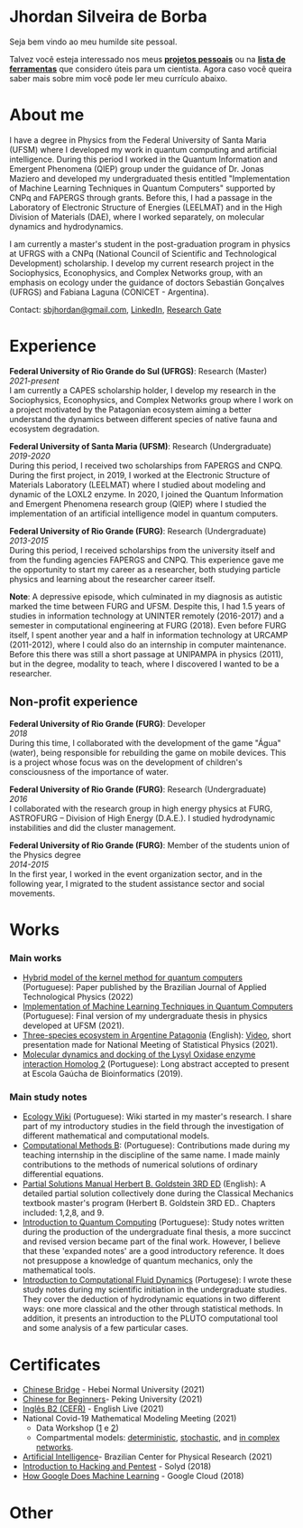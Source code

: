 # Jhordan Silveira de Borba
Seja bem vindo ao meu humilde site pessoal.

Talvez você esteja interessado nos meus [**projetos pessoais**](https://jdansb.github.io/pessoais) ou na [**lista de ferramentas**](https://jdansb.github.io/ferramentas) que considero úteis para um cientista. Agora caso você queira saber mais sobre mim você pode ler meu currículo abaixo.

# About me

I have a degree in Physics from the Federal University of Santa Maria (UFSM) where I developed my work in quantum computing and artificial intelligence. During this period I worked in the Quantum Information and Emergent Phenomena (QIEP) group under the guidance of Dr. Jonas Maziero and developed my undergraduated thesis entitled "Implementation of Machine Learning Techniques in Quantum Computers" supported by CNPq and FAPERGS through grants. Before this, I had a passage in the Laboratory of Electronic Structure of Energies (LEELMAT) and in the High Division of Materials (DAE), where I worked separately, on molecular dynamics and hydrodynamics.

I am currently a master's student in the post-graduation program in physics at UFRGS with a CNPq (National Council of Scientific and Technological Development) scholarship. I develop my current research project in the Sociophysics, Econophysics, and Complex Networks group, with an emphasis on ecology under the guidance of doctors Sebastián Gonçalves (UFRGS) and Fabiana Laguna (CONICET - Argentina).

Contact: sbjhordan@gmail.com, [LinkedIn](https://www.linkedin.com/in/jhordan-silveira-de-borba-8a4183209/), [Research Gate](https://www.researchgate.net/profile/Jhordan-Silveira-De-Borba)

# Experience

**Federal University of Rio Grande do Sul (UFRGS)**:  Research (Master) </br>
*2021-present*</br>
I am currently a CAPES scholarship holder, I develop my research in the Sociophysics, Econophysics, and Complex Networks group where I work on a project motivated by the Patagonian ecosystem aiming a better understand the dynamics between different species of native fauna and ecosystem degradation.

**Federal University of Santa Maria (UFSM)**:  Research (Undergraduate) </br>
*2019-2020*</br>
During this period, I received two scholarships from FAPERGS and CNPQ. During the first project, in 2019, I worked at the Electronic Structure of Materials Laboratory (LEELMAT) where I studied about modeling and dynamic of the LOXL2 enzyme. In 2020, I joined the Quantum Information and Emergent Phenomena research group (QIEP) where I studied the implementation of an artificial intelligence model in quantum computers.

**Federal University of Rio Grande (FURG)**:   Research (Undergraduate)</br>
*2013-2015*</br>
During this period, I received scholarships from the university itself and from the funding agencies FAPERGS and CNPQ. This experience gave me the opportunity to start my career as a researcher, both studying particle physics and learning about the researcher career itself.

**Note**: A depressive episode, which culminated in my diagnosis as autistic marked the time between FURG and UFSM. Despite this, I had 1.5 years of studies in information technology at UNINTER remotely (2016-2017) and a semester in computational engineering at FURG (2018). Even before FURG itself, I spent another year and a half in information technology at URCAMP (2011-2012), where I could also do an internship in computer maintenance. Before this there was still a short passage at UNIPAMPA in physics (2011), but in the degree, modality to teach, where I discovered I wanted to be a researcher.

## Non-profit experience
**Federal University of Rio Grande (FURG)**: Developer </br>
*2018*</br>
During this time, I collaborated with the development of the game "Água" (water), being responsible for rebuilding the game on mobile devices. This is a project whose focus was on the development of children's consciousness of the importance of water.

**Federal University of Rio Grande (FURG)**: Research (Undergraduate)</br>
*2016*</br>
I collaborated with the research group in high energy physics at FURG, ASTROFURG – Division of High Energy (D.A.E.). I studied hydrodynamic instabilities and did the cluster management.

**Federal University of Rio Grande (FURG)**: Member of the students union of the Physics degree</br>
*2014-2015*</br>
In the first year, I worked in the event organization sector, and in the following year, I migrated to the student assistance sector and social movements.

# Works

### Main works

- [Hybrid model of the kernel method for quantum computers](https://periodicos.utfpr.edu.br/rbfta/article/view/14100) (Portuguese): Paper published by the Brazilian Journal of Applied Technological Physics (2022)
- [Implementation of Machine Learning Techniques in Quantum Computers](https://www.researchgate.net/publication/352898890_Implementacao_de_Tecnicas_de_Aprendizado_de_Maquina_em_Computadores_Quanticos) (Portuguese): Final version of my undergraduate thesis in physics developed at UFSM (2021).
- [Three-species ecosystem in Argentine Patagonia](https://www.researchgate.net/publication/356493117_Three-species_ecosystem_in_Argentine_Patagonia) (English): [Video](https://youtu.be/HFmypvbyiSo), short presentation made for National Meeting of Statistical Physics (2021).
- [Molecular dynamics and docking of the Lysyl Oxidase enzyme interaction Homolog 2](https://www.researchgate.net/publication/352933528_Modelagem_e_Dinamica_Molecular_da_Enzima_Lysyl_Oxidase_Homolog_2) (Portuguese): Long abstract accepted to present at Escola Gaúcha de Bioinformatics (2019).

### Main study notes
- [Ecology Wiki](https://fiscomp.if.ufrgs.br/index.php/Ecologia) (Portuguese): Wiki started in my master's research. I share part of my introductory studies in the field through the investigation of different mathematical and computational models.
- [Computational Methods B](https://fiscomp.if.ufrgs.br/index.php/M%C3%A9todos_computacionais#M.C3.A9todos_Computacionais_B): (Portuguese):  Contributions made during my teaching internship in the discipline of the same name. I made mainly contributions to the methods of numerical solutions of ordinary differential equations.
- [Partial Solutions Manual Herbert B. Goldstein 3RD ED](https://www.researchgate.net/publication/358249174_Partial_Solutions_Manual_Herbert_B_Goldstein_3RD_ED) (English): A detailed partial solution collectively done during the Classical Mechanics textbook master's program (Herbert B. Goldstein 3RD ED.. Chapters included: 1,2,8, and 9.
- [Introduction to Quantum Computing](https://www.researchgate.net/publication/352899034_Introducao_a_computacao_quantica) (Portuguese): Study notes written during the production of the undergraduate final thesis, a more succinct and revised version became part of the final work. However, I believe that these 'expanded notes' are a good introductory reference. It does not presuppose a knowledge of quantum mechanics, only the mathematical tools.
- [Introduction to Computational Fluid Dynamics](https://www.researchgate.net/publication/352898989_Introducao_a_Fluidodinamica_Computacional) (Portugese): I wrote these study notes during my scientific initiation in the undergraduate studies. They cover the deduction of hydrodynamic equations in two different ways: one more classical and the other through statistical methods. In addition, it presents an introduction to the PLUTO computational tool and some analysis of a few particular cases.

# Certificates
- [Chinese Bridge](https://drive.google.com/file/d/1Qt3KKZroC3aqIU6UohzCra7HNn5XBoMB/view) - Hebei Normal University (2021)
- [Chinese for Beginners](https://drive.google.com/file/d/1Qrkc7j1BFI-vJPY21OT_vl1DMd02FR_w/view)- Peking University (2021)
- [Inglês B2 (CEFR)](https://drive.google.com/file/d/1Qt_arUk5f17b3nQNLwF73-5tc2EFjSem/view) - English Live (2021)
- National Covid-19 Mathematical Modeling Meeting (2021)
  - Data Workshop ([1](https://drive.google.com/file/d/1R4PK_TMwtFfI-1vj6xDU83fcEeyxgLxn/view) e [2](https://drive.google.com/file/d/1R544DVEuLSuds0M0PZzTlGvzPivLXNGE/view))
  - Compartmental models: [deterministic](https://drive.google.com/file/d/1R-2jn0OzM1P0cQ01SMEF5fcX-mNZWkbN/view), [stochastic](https://drive.google.com/file/d/1R-DlJUy5PCZzBFdjcXZlwy6t27UATSFS/view), and [in complex networks]().
- [Artificial Intelligence](https://drive.google.com/file/d/1QUEOQ36jjOnN6OapKlToqQFgKq2PrSX0/view?usp=sharing)- Brazilian Center for Physical Research (2021)
- [Introduction to Hacking and Pentest](https://drive.google.com/file/d/1Qi6gCh1eBy0XNJWoPE_NNAnSSFu-A6Yw/view) - Solyd (2018)
- [How Google Does Machine Learning](https://drive.google.com/file/d/1QjDKOTcmat9snjOvlJ7WWASIDzCqMVrM/view) - Google Cloud (2018) 

# Other
